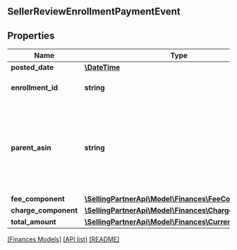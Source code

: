 ## SellerReviewEnrollmentPaymentEvent

## Properties

Name | Type | Description | Notes
------------ | ------------- | ------------- | -------------
**posted_date** | [**\DateTime**](\DateTime.md) |  | [optional]
**enrollment_id** | **string** | An enrollment identifier. | [optional]
**parent_asin** | **string** | The Amazon Standard Identification Number (ASIN) of the item that was enrolled in the Early Reviewer Program. | [optional]
**fee_component** | [**\SellingPartnerApi\Model\Finances\FeeComponent**](FeeComponent.md) |  | [optional]
**charge_component** | [**\SellingPartnerApi\Model\Finances\ChargeComponent**](ChargeComponent.md) |  | [optional]
**total_amount** | [**\SellingPartnerApi\Model\Finances\Currency**](Currency.md) |  | [optional]

[[Finances Models]](../) [[API list]](../../Api) [[README]](../../../README.md)
